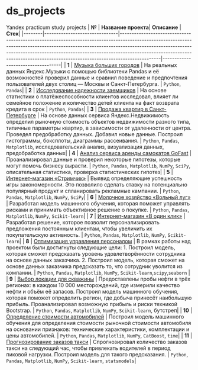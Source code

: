 # ds_projects
Yandex practicum study projects
| **№**  | **Название проекта**| **Описание**                                                                                                                                                                                                                                                                                                                            | **Стек**|
|--------|-------------------------------|-----------------------------------------------------------------------------------------------------------------------------------------------------------------------------------------------------------------------------------------------------------------------------------------------------------------------------------------|-----------------------------------|
| **1**  | [Музыка больших городов](https://github.com/evlevigo/ds_projects/tree/main/01%20Исследование%20данных%20сервиса%20“Яндекс.Музыка”%20—%20сравнение%20пользователей%20двух%20городов)                                                                | На реальных данных Яндекс.Музыки c помощью библиотеки Pandas и её возможностей проверил данные и сравнил поведение и предпочтения пользователей двух столиц — Москвы и Санкт-Петербурга.                                                                                                                                            | `Python`, `Pandas`|
| **2**  | [Исследование надежности заемщиков]([https://github.com/evlevigo/ya_praktikum/tree/main/Project%202%20-%20Исследование%20надёжности%20заёмщиков%20—%20анализ%20банковских%20данных](https://github.com/evlevigo/ds_projects/tree/main/02%20Исследование%20надёжности%20заёмщиков%20—%20анализ%20банковских%20данных))                                  | На основе статистики о платёжеспособности клиентов исследовал, влияет ли семейное положение и количество детей клиента на факт возврата кредита в срок                                                                                                                                                                                 | `Python`, `Pandas`|
| **3**  | [Продажа квартир в Санкт-Петербурге]([https://github.com/evlevigo/ya_praktikum/tree/main/Project%203%20-%20Продажа%20квартир%20в%20Санкт-Петербурге%20—%20анализ%20рынка%20недвижимости](https://github.com/evlevigo/ds_projects/tree/main/03%20Продажа%20квартир%20в%20Санкт-Петербурге%20—%20анализ%20рынка%20недвижимости)) | На основе данных сервиса Яндекс.Недвижимость определил рыночную стоимость объектов недвижимости разного типа, типичные параметры квартир, в зависимости от удаленности от центра. Проведел предобработку данных. Добавил новые данные. Построил гистограммы, боксплоты, диаграммы рассеивания. | `Python`, `Pandas`, `Matplotlib`, исследовательский анализ, визуализация данных, предобработка данных|
| **4**  | [Анализ сервиса аренды самокатов GoFast]([https://github.com/evlevigo/ya_praktikum/tree/main/Project%204%20-%20Анализ%20сервиса%20аренды%20самокатов%20GoFast](https://github.com/evlevigo/ds_projects/tree/main/04%20Анализ%20сервиса%20аренды%20самокатов))                                                       | Проанализировал данные и проверил некоторые гипотезы, которые могут помочь бизнесу вырасти.                                                                                                                                       | `Python`, `Pandas`, `Matplotlib`, `NumPy`, `SciPy`, описательная статистика, проверка статистических гипотез|
| **5**  | [Интернет-магазин «Стримчик»]([https://github.com/evlevigo/ya_praktikum/tree/main/Project%205%20-%20Интернет-магазин%20«Стримчик»](https://github.com/evlevigo/ds_projects/tree/main/05%20Интернет-магазин))                                                                                   | Выявид определяющие успешность игры закономерности. Это позволило сделать ставку на потенциально популярный продукт и спланировать рекламные кампании.                                                                                                                                                                 | `Python`, `Pandas`, `Matplotlib`, `NumPy`, `SciPy`|
| **6**  | [Молочное хозяйство «Вольный луг»]([https://github.com/evlevigo/ya_praktikum/tree/main/Project%206%20-%20Молочное%20хозяйство%20«Вольный%20луг»](https://github.com/evlevigo/ds_projects/tree/main/06%20Молочное%20хозяйство))                                                                     | Разработал модель машинного обучения, которая поможет управлять рисками и принимать объективное решение о покупке.                                                                                | `Python`, `Pandas`, `Matplotlib`, `NumPy`, `Scikit-learn`|
| **7**  | [Интернет-магазин «В один клик»]([https://github.com/evlevigo/ya_praktikum/tree/main/Project%207%20-%20Интернет-магазин%20«В%20один%20клик»](https://github.com/evlevigo/ds_projects/tree/main/07%20Интернет-магазин))                                                                         | Разработал  решение, которое позволит персонализировать предложения постоянным клиентам, чтобы увеличить их покупательскую активность.                                                                                                                                                                                                |  `Python`, `Pandas`, `Matplotlib`, `NumPy`, `Scikit-learn`|
| **8**  | [Оптимизация управления персоналом]([https://github.com/evlevigo/ya_praktikum/tree/main/Project%208%20-%20HR-аналитика%20компании%20«Работа%20с%20заботой»](https://github.com/evlevigo/ds_projects/tree/main/08%20HR-аналитика%20компании))                              | В рамках работы над проектом были достигнуты следующие цели: 1. Построил модель, которая сможет предсказать уровень удовлетворённости сотрудника на основе данных заказчика.   2. Построил модель, которая сможет на основе данных заказчика предсказать то, что сотрудник уволится из компании. | `Python`, `Pandas`, `Matplotlib`, `NumPy`, `Scikit-learn`,`scipy`,`seaborn` |
| **9**  | [Выбор локации для скважины]([https://github.com/evlevigo/ya_praktikum/tree/main/Project%209%20-%20Выбор%20локации%20для%20скважины](https://github.com/evlevigo/ds_projects/tree/main/09%20Выбор%20локации%20для%20скважины))                                                                                 | Предоставлены пробы нефти в трёх регионах: в каждом 10 000 месторождений, где измерили качество нефти и объём её запасов. Построил модель машинного обучения, которая поможет определить регион, где добыча принесёт наибольшую прибыль. Проанализировал возможную прибыль и риски техникой Bootstrap.                            |  `Python`, `Pandas`, `Matplotlib`, `NumPy`, `Scikit-learn`, бутстреп|
| **10** | [Определение стоимости автомобилей]([https://github.com/evlevigo/ya_praktikum/tree/main/Project%2010%20-%20Сервис%20по%20продаже%20автомобилей%20с%20пробегом%20«Не%20бит%2C%20не%20крашен»](https://github.com/evlevigo/ds_projects/tree/main/10%20Сервис%20по%20продаже%20автомобилей%20с%20пробегом))                         | Построил модель машинного обучения для определения стоимости рыночной стоимости автомобиля на основании признаков: технические характеристики, комплектации и цены автомобилей.                                                                                                                                                      |  `Python`, `Pandas`, `Matplotlib`, `NumPy`, `CatBoost`, `time`|
| **11** | [Прогнозирование заказов такси]([https://github.com/evlevigo/ya_praktikum/tree/main/Project%2011%20-%20Прогноз%20количества%20заказов%20такси%20на%20следующий%20час%20«Чётенькое%20такси»](https://github.com/evlevigo/ds_projects/tree/main/11%20Прогноз%20количества%20заказов%20такси))                          | Спрогнозировал количество заказов такси на следующий час, чтобы привлекать водителей в период пиковой нагрузки. Построил модель для такого предсказания.                                                                                                                |  `Python`, `Pandas`, `Matplotlib`, `NumPy`, `Scikit-learn`, `statsmodels`|
